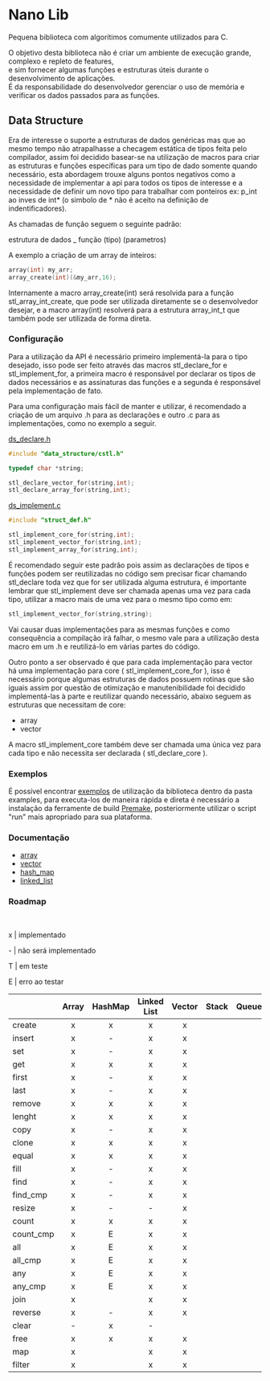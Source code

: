 # Nano Lib
Pequena biblioteca com algorítimos comumente utilizados para C. <br>

O objetivo desta biblioteca não é criar um ambiente de execução grande, complexo e repleto de features,<br> e sim fornecer algumas funções e estruturas úteis durante o desenvolvimento de aplicações.<br> É da responsabilidade do desenvolvedor gerenciar o uso de memória e verificar os dados passados para as funções.

## Data Structure

Era de interesse o suporte a estruturas de dados genéricas mas que ao mesmo tempo não atrapalhasse a checagem estática de tipos feita pelo compilador, assim foi decidido basear-se na utilização de macros para criar as estruturas e funções específicas para um tipo de dado somente quando necessário, esta abordagem trouxe alguns pontos negativos como a necessidade de implementar a api para todos os tipos de interesse e a necessidade de definir um novo tipo para trabalhar com ponteiros ex: p_int ao inves de int* (o simbolo de * não é aceito na definição de indentificadores).

As chamadas de função seguem o seguinte padrão:

estrutura de dados _ função (tipo) (parametros)

A exemplo a criação de um array de inteiros:
```C
array(int) my_arr;
array_create(int)(&my_arr,16);
```
Internamente a macro array_create(int) será resolvida para a função stl_array_int_create, que pode ser utilizada diretamente se o desenvolvedor desejar, e a macro array(int) resolverá para a estrutura array_int_t que também pode ser utilizada de forma direta.

### Configuração

Para a utilização da API é necessário primeiro implementá-la para o tipo desejado, isso pode ser feito através das macros stl_declare_for e stl_implement_for, a primeira macro é responsável por declarar os tipos de dados necessários e as assinaturas das funções e a segunda é responsável pela implementação de fato.

Para uma configuração mais fácil de manter e utilizar, é recomendado a criação de um arquivo .h para as declarações e outro .c para as implementações, como no exemplo a seguir.

<ins>ds_declare.h</ins>

```C
#include "data_structure/cstl.h"

typedef char *string;

stl_declare_vector_for(string,int);
stl_declare_array_for(string,int);
```
<ins>ds_implement.c</ins>
```C
#include "struct_def.h"

stl_implement_core_for(string,int);
stl_implement_vector_for(string,int);
stl_implement_array_for(string,int);
```

É recomendado seguir este padrão pois assim as declarações de tipos e funções podem ser reutilizadas no código sem precisar ficar chamando stl_declare toda vez que for ser utilizada alguma estrutura, é importante lembrar que stl_implement deve ser chamada apenas uma vez para cada tipo, utilizar a macro mais de uma vez para o mesmo tipo como em:

```C
stl_implement_vector_for(string,string);
```
Vai causar duas implementações para as mesmas funções e como consequência a compilação irá falhar, o mesmo vale para a utilização desta macro em um .h e reutilizá-lo em várias partes do código.

Outro ponto a ser observado é que para cada implementação para vector há uma implementação para core ( stl_implement_core_for ), isso é necessário porque algumas estruturas de dados possuem rotinas que são iguais assim por questão de otimização e manutenibilidade foi decidido implementá-las à parte e reutilizar quando necessário, abaixo seguem as estruturas que necessitam de core:

* array
* vector

A macro stl_implement_core também deve ser chamada uma única vez para cada tipo e não necessita ser declarada ( stl_declare_core ).

### Exemplos

É possível encontrar [exemplos](examples) de utilização da biblioteca dentro da pasta examples, para executa-los de maneira rápida e direta é necessário a instalação da ferramente de build [Premake](https://premake.github.io/), posteriormente utilizar o script "run" mais apropriado para sua plataforma.


### Documentação

* [array](docs/stl_array.md)
* [vector](docs/stl_vector.md)
* [hash_map](docs/stl_hash.md)
* [linked_list](docs/stl_linked_list.md)

### Roadmap
<br>
<p> x | implementado </p>
<p> - | não será implementado </p>
<p> T | em teste </p>
<p> E | erro ao testar </p>


|          | Array  | HashMap  | Linked List  | Vector | Stack | Queue |
| :------- | :----: | :------: | :----------: | :----: | :---: | :---: |
| create   |   x    |     x    |      x       |   x    |       |       |        
| insert   |   x    |     -    |      x       |   x    |       |       | 
| set      |   x    |     -    |      x       |   x    |       |       | 
| get      |   x    |     x    |      x       |   x    |       |       | 
| first    |   x    |     -    |      x       |   x    |       |       | 
| last     |   x    |     -    |      x       |   x    |       |       | 
| remove   |   x    |     x    |      x       |   x    |       |       | 
| lenght   |   x    |     x    |      x       |   x    |       |       | 
| copy     |   x    |     -    |      x       |   x    |       |       | 
| clone    |   x    |     x    |      x       |   x    |       |       | 
| equal    |   x    |     x    |      x       |   x    |       |       | 
| fill     |   x    |     -    |      x       |   x    |       |       | 
| find     |   x    |     -    |      x       |   x    |       |       | 
| find_cmp |   x    |     -    |      x       |   x    |       |       | 
| resize   |   x    |     -    |      -       |   x    |       |       | 
| count    |   x    |     x    |      x       |   x    |       |       | 
| count_cmp|   x    |     E    |      x       |   x    |       |       | 
| all      |   x    |     E    |      x       |   x    |       |       | 
| all_cmp  |   x    |     E    |      x       |   x    |       |       | 
| any      |   x    |     E    |      x       |   x    |       |       | 
| any_cmp  |   x    |     E    |      x       |   x    |       |       | 
| join     |   x    |          |      x       |   x    |       |       | 
| reverse  |   x    |     -    |      x       |   x    |       |       | 
| clear    |   -    |     x    |      -       |        |       |       | 
| free     |   x    |     x    |      x       |   x    |       |       | 
| map      |   x    |          |      x       |   x    |       |       | 
| filter   |   x    |          |      x       |   x    |       |       | 